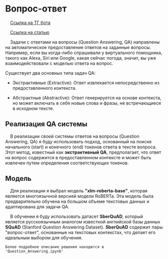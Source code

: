# Вопрос-ответ

&nbsp;&nbsp;&nbsp;&nbsp;[Ссылка на ТГ бота](https://t.me/QA_w_context_bot)

&nbsp;&nbsp;&nbsp;&nbsp;[Ссылка на статью](https://huggingface.co/docs/transformers/tasks/question_answering)

&nbsp;&nbsp;&nbsp;&nbsp;Задачи с ответами на вопросы (Question Answering, QA) направлены на автоматическое предоставление ответов на заданные вопросы. Например, если вы когда-либо спрашивали у виртуального помощника, такого как Alexa, Siri или Google, какая сейчас погода, значит, вы уже взаимодействовали с моделью ответа на вопрос.

Существует два основных типа задач QA:

- Экстрактивные (Extractive): Ответ извлекается непосредственно из предоставленного контекста.

- Абстрактные (Abstractive): Ответ генерируется на основе контекста, но может включать в себя новые слова и фразы, не встречающиеся в исходном тексте.

## Реализация QA системы

&nbsp;&nbsp;&nbsp;&nbsp;В реализации своей системы ответов на вопросы (Question Answering, QA) я буду использовать подход, основанный на поиске начального (start) и конечного (end) токенов ответа в тексте вопроса. Этот метод, известный как **экстрактивный QA**, предполагает, что ответ на вопрос содержится в предоставленном контексте и может быть извлечен путем определения соответствующих токенов.

## Модель

&nbsp;&nbsp;&nbsp;&nbsp;Для реализации я выбрал модель **"xlm-roberta-base"**, которая является многоязычной версией модели RoBERTa. Эта модель была предварительно обучена на большом объеме текстовых данных и адаптирована для задачи QA.

&nbsp;&nbsp;&nbsp;&nbsp;В обучении я буду использовать датасет **SberQuAD**, который является русскоязычным аналогом известной английской базы данных **SQuAD** (Stanford Question Answering Dataset). **SberQuAD** содержит пары "вопрос-ответ", основанные на текстовых контекстах, что делает его идеальным выбором для обучения.

    Более подробное описание решения находится в 'Question_Answering.ipynb'
